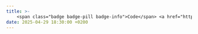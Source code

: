 ```yaml
---
title: >-
    <span class="badge badge-pill badge-info">Code</span> <a href="https://github.com/ChengyueWang/ISCA25-Stream-Network-Arch/tree/main" target="_blank">RSN code</i></a> passed artifact evaluation and was awarded three ACM Artifact Badges
date: 2025-04-29 18:30:00 +0200
---
```


